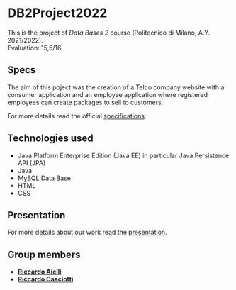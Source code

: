 # DB2Project2022
This is the project of *Data Bases 2* course (Politecnico di Milano, A.Y. 2021/2022).
<br>
Evaluation: 15,5/16

## Specs
The aim of this poject was the creation of a Telco company website with a consumer application and an employee application where registered employees can create packages to sell to customers.

For more details read the official [specifications](/Specifications.pdf).

## Technologies used

* Java Platform Enterprise Edition (Java EE) in particular Java Persistence API (JPA)
* Java
* MySQL Data Base
* HTML
* CSS

## Presentation
For more details about our work read the [presentation](/Presentation.pdf).

## Group members
- [__Riccardo Aielli__](https://github.com/riccardoaielli)
- [__Riccardo Casciotti__](https://github.com/RiccardoCasciotti)
